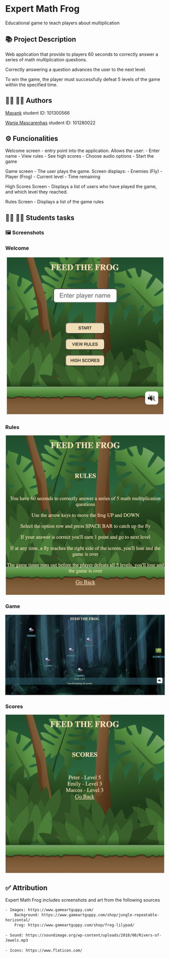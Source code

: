 # Expert Math Frog  
Educational game to teach players about multiplication

## :books: Project Description
 
Web application that provide to players 60 seconds to correctly answer a series of math multiplication questions. 

Correctly answering a question advances the user to the next level. 

To win the game, the player must successfully defeat 5 levels of the game within the specified time.

## :woman_office_worker: :man_office_worker: Authors

[Mayank](https://github.com/mayankaryaca)
student ID: 101300566

[Wanja Mascarenhas](https://github.com/mascarenhaswanja)
student ID: 101280022

    
## :gear: Funcionalities

Welcome screen - entry point into the application. Allows the user:
    - Enter name
    - View rules
    - See high scores
    - Choose audio options
    - Start the game

Game screen - The user plays the game. Screen displays:
    - Enemies (Fly)
    - Player  (Frog)
    - Current level
    - Time remaining

High Scores Screen - Displays a list of users who have played the game, and which level they reached.

Rules Screen - Displays a list of the game rules

## :woman_student: :man_student: Students tasks

### 🖼️ Screenshots

### Welcome

![](./screenshots/Welcome.png) 

### Rules

![](./screenshots/Rules.png) 

### Game

![](./screenshots/Game.png)

### Scores

![](./screenshots/Scores.png) 


## :white_check_mark: Attribution
 Expert Math Frog includes screenshots and art from the following sources

    - Images: https://www.gameartguppy.com/
        Background: https://www.gameartguppy.com/shop/jungle-repeatable-horizontal/
        Frog: https://www.gameartguppy.com/shop/frog-lilypad/

    - Sound: https://soundimage.org/wp-content/uploads/2018/08/Rivers-of-Jewels.mp3

    - Icons: https://www.flaticon.com/